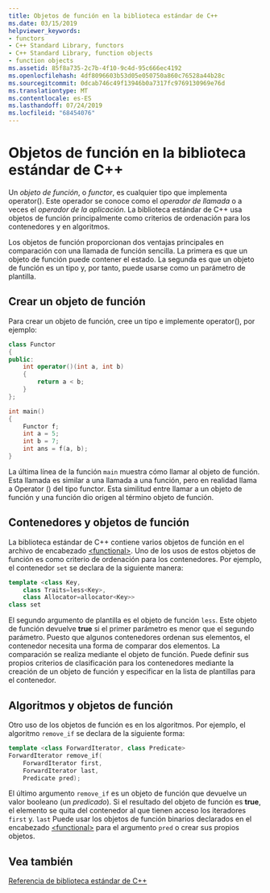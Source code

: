 ```yaml
---
title: Objetos de función en la biblioteca estándar de C++
ms.date: 03/15/2019
helpviewer_keywords:
- functors
- C++ Standard Library, functors
- C++ Standard Library, function objects
- function objects
ms.assetid: 85f8a735-2c7b-4f10-9c4d-95c666ec4192
ms.openlocfilehash: 4df8096603b53d05e050750a860c76528a44b28c
ms.sourcegitcommit: 0dcab746c49f13946b0a7317fc9769130969e76d
ms.translationtype: MT
ms.contentlocale: es-ES
ms.lasthandoff: 07/24/2019
ms.locfileid: "68454076"
---
```

# <a name="function-objects-in-the-c-standard-library"></a>Objetos de función en la biblioteca estándar de C++

Un *objeto de función*, o *functor*, es cualquier tipo que implementa operator(). Este operador se conoce como el *operador de llamada* o a veces el *operador de la aplicación*. La biblioteca estándar de C++ usa objetos de función principalmente como criterios de ordenación para los contenedores y en algoritmos.

Los objetos de función proporcionan dos ventajas principales en comparación con una llamada de función sencilla. La primera es que un objeto de función puede contener el estado. La segunda es que un objeto de función es un tipo y, por tanto, puede usarse como un parámetro de plantilla.

## <a name="creating-a-function-object"></a>Crear un objeto de función

Para crear un objeto de función, cree un tipo e implemente operator(), por ejemplo:

```cpp
class Functor
{
public:
    int operator()(int a, int b)
    {
        return a < b;
    }
};

int main()
{
    Functor f;
    int a = 5;
    int b = 7;
    int ans = f(a, b);
}
```

La última línea de la función `main` muestra cómo llamar al objeto de función. Esta llamada es similar a una llamada a una función, pero en realidad llama a Operator () del tipo functor. Esta similitud entre llamar a un objeto de función y una función dio origen al término objeto de función.

## <a name="function-objects-and-containers"></a>Contenedores y objetos de función

La biblioteca estándar de C++ contiene varios objetos de función en el archivo de encabezado [\<functional>](../standard-library/functional.md). Uno de los usos de estos objetos de función es como criterio de ordenación para los contenedores. Por ejemplo, el contenedor `set` se declara de la siguiente manera:

```cpp
template <class Key,
    class Traits=less<Key>,
    class Allocator=allocator<Key>>
class set
```

El segundo argumento de plantilla es el objeto de función `less`. Este objeto de función devuelve **true** si el primer parámetro es menor que el segundo parámetro. Puesto que algunos contenedores ordenan sus elementos, el contenedor necesita una forma de comparar dos elementos. La comparación se realiza mediante el objeto de función. Puede definir sus propios criterios de clasificación para los contenedores mediante la creación de un objeto de función y especificar en la lista de plantillas para el contenedor.

## <a name="function-objects-and-algorithms"></a>Algoritmos y objetos de función

Otro uso de los objetos de función es en los algoritmos. Por ejemplo, el algoritmo `remove_if` se declara de la siguiente forma:

```cpp
template <class ForwardIterator, class Predicate>
ForwardIterator remove_if(
    ForwardIterator first,
    ForwardIterator last,
    Predicate pred);
```

El último argumento `remove_if` es un objeto de función que devuelve un valor booleano (un *predicado*). Si el resultado del objeto de función es **true**, el elemento se quita del contenedor al que tienen acceso los iteradores `first` y. `last` Puede usar los objetos de función binarios declarados en el encabezado [\<functional>](../standard-library/functional.md) para el argumento `pred` o crear sus propios objetos.

## <a name="see-also"></a>Vea también

[Referencia de biblioteca estándar de C++](../standard-library/cpp-standard-library-reference.md)
